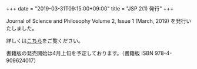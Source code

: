 +++
date = "2019-03-31T09:15:00+09:00"
title = "JSP 2(1) 発行"
+++

Journal of Science and Philosophy Volume 2, Issue 1 (March, 2019) を発行いたしました。

詳しくは[こちら](/jsp_contents/jsp_2_1)をご覧ください。

書籍版の発売開始は4月上旬を予定しております。（書籍版 ISBN 978-4-909624017）
